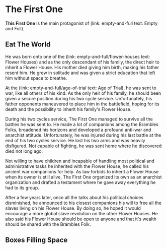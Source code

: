 # The First One

**This First One** is the main protagonist of (link: empty-and-full text: Empty and Full).

## Eat The World

He was born onto one of the (link: empty-and-full/flower-houses text: Flower Houses) and as the only descendant of his family, the direct heir to inherit a Flower House. His mother died giving him birth, making his father resent him. He grew in solitude and was given a strict education that left him without space to breathe.

At the (link: empty-and-full/age-of-trial text: Age of Trial), he was sent to war, like all others of his kind. As the only heir of his family, he should been given a secure position during his two cycle service. Unfortunately, his father opponents maneuvered to place him in the battlefield, hoping for its death and the possibility to inherit his family's Flower House.

During his two cycles service, The First One managed to survive all the battles he was sent to. He made a lot of companions among the Brambles Folks, broadened his horizons and developed a profound anti-war and anarchist attitude. Unfortunately, he was injured during his last battle at the end of his two cycles service. He lost his two arms and was heavily disfigured. Not capable of fighting, he was sent home where he discovered died not long ago.

Not willing to have children and incapable of handling most political and administrative tasks he inherited with the Flower House, he called his ancient war companions for help. As law forbids to inherit a Flower House when its owner is still alive, The First One organized its own as an anarchist organization and drafted a testament where he gave away everything he had to its group.

After a few years later, once all the talks about his political choices disminished, he announced to his closest companions his will to free all the slaves living on his Flower House. By doing so, he hoped it would encourage a more global slave revolution on the other Flower Houses. He also said his Flower House should be open to anyone and that it's wealth should be shared with the Brambles Folk.

## Boxes Filling Space

